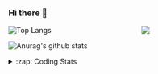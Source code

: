 ### Hi there 👋

<!--
**tao8687/tao8687** is a ✨ _special_ ✨ repository because its `README.md` (this file) appears on your GitHub profile.

Here are some ideas to get you started:

- 🔭 I’m currently working on ...
- 🌱 I’m currently learning ...
- 👯 I’m looking to collaborate on ...
- 🤔 I’m looking for help with ...
- 💬 Ask me about ...
- 📫 How to reach me: ...
- 😄 Pronouns: ...
- ⚡ Fun fact: ...
-->

<img align='right' src="https://media.giphy.com/media/M9gbBd9nbDrOTu1Mqx/giphy.gif" width="240">

  
![Top Langs](https://github-readme-stats.vercel.app/api/top-langs/?username=tao8687&layout=compact&title_color=23238E&text_color=A67D3D)

![Anurag's github stats](https://github-readme-stats.vercel.app/api?username=tao8687&show_icons=true&&text_color=A67D3D&title_color=23238E&show_icons=false&count_private=true&hide=stars)

<details>
  <summary>:zap: Coding Stats</summary>
  <br>
    
<!--START_SECTION:waka-->
![Code Time](http://img.shields.io/badge/Code%20Time-1%2C361%20hrs%2013%20mins-blue)

![Profile Views](http://img.shields.io/badge/Profile%20Views-0-blue)

**🐱 My GitHub Data** 

> 📦 1.5 MB Used in GitHub's Storage 
 > 
> 🏆 208 Contributions in the Year 2023
 > 
> 🚫 Not Opted to Hire
 > 
> 📜 50 Public Repositories 
 > 
> 🔑 22 Private Repositories 
 > 
**I'm an Early 🐤** 

```text
🌞 Morning                1078 commits        █████████████████████░░░░   84.09 % 
🌆 Daytime                84 commits          ██░░░░░░░░░░░░░░░░░░░░░░░   06.55 % 
🌃 Evening                116 commits         ██░░░░░░░░░░░░░░░░░░░░░░░   09.05 % 
🌙 Night                  4 commits           ░░░░░░░░░░░░░░░░░░░░░░░░░   00.31 % 
```
📅 **I'm Most Productive on Wednesday** 

```text
Monday                   185 commits         ████░░░░░░░░░░░░░░░░░░░░░   14.43 % 
Tuesday                  172 commits         ███░░░░░░░░░░░░░░░░░░░░░░   13.42 % 
Wednesday                237 commits         █████░░░░░░░░░░░░░░░░░░░░   18.49 % 
Thursday                 162 commits         ███░░░░░░░░░░░░░░░░░░░░░░   12.64 % 
Friday                   180 commits         ████░░░░░░░░░░░░░░░░░░░░░   14.04 % 
Saturday                 176 commits         ███░░░░░░░░░░░░░░░░░░░░░░   13.73 % 
Sunday                   170 commits         ███░░░░░░░░░░░░░░░░░░░░░░   13.26 % 
```


📊 **This Week I Spent My Time On** 

```text
🕑︎ Time Zone: Asia/Shanghai

💬 Programming Languages: 
C                        2 hrs 6 mins        ███████████░░░░░░░░░░░░░░   42.69 % 
C++                      1 hr 35 mins        ████████░░░░░░░░░░░░░░░░░   32.44 % 
Makefile                 44 mins             ████░░░░░░░░░░░░░░░░░░░░░   15.22 % 
Bash                     9 mins              █░░░░░░░░░░░░░░░░░░░░░░░░   03.05 % 
CMake                    8 mins              █░░░░░░░░░░░░░░░░░░░░░░░░   02.72 % 

🔥 Editors: 
VS Code                  4 hrs 55 mins       █████████████████████████   100.00 % 

🐱‍💻 Projects: 
vc0768                   2 hrs 51 mins       ██████████████░░░░░░░░░░░   57.93 % 
tvm                      2 hrs 4 mins        ███████████░░░░░░░░░░░░░░   42.06 % 
dlpack                   0 secs              ░░░░░░░░░░░░░░░░░░░░░░░░░   00.00 % 

💻 Operating System: 
Linux                    4 hrs 55 mins       █████████████████████████   100.00 % 
```

**I Mostly Code in Python** 

```text
Python                   9 repos             ████████░░░░░░░░░░░░░░░░░   31.03 % 
C++                      7 repos             ██████░░░░░░░░░░░░░░░░░░░   24.14 % 
JavaScript               2 repos             ██░░░░░░░░░░░░░░░░░░░░░░░   06.90 % 
Batchfile                1 repo              █░░░░░░░░░░░░░░░░░░░░░░░░   03.45 % 
HTML                     1 repo              █░░░░░░░░░░░░░░░░░░░░░░░░   03.45 % 
```



**Timeline**

![Lines of Code chart](https://raw.githubusercontent.com/tao8687/tao8687/master/assets/bar_graph.png)


 Last Updated on 26/07/2023 01:27:50 UTC
<!--END_SECTION:waka-->
</details>
